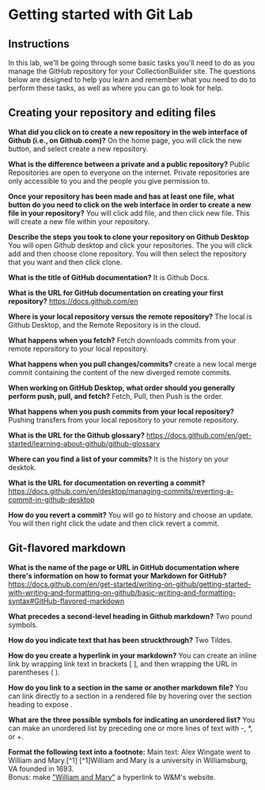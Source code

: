 # Getting started with Git Lab
## Instructions
In this lab, we'll be going through some basic tasks you'll need to do as you manage the GitHub repository for your CollectionBuilder site. The questions below are designed to help you learn and remember what you need to do to perform these tasks, as well as where you can go to look for help. 
## Creating your repository and editing files
**What did you click on to create a new repository in the web interface of Github (i.e., on Github.com)?**
On the home page, you will click the new button, and select create a new repository.  

**What is the difference between a private and a public repository?**
Public Repositories are open to everyone on the internet. Private repositories are only accessible to you and the people you give permission to.  

**Once your repository has been made and has at least one file, what button do you need to click on the web interface in order to create a new file in your repository?**
You will click add file, and then click new file. This will create a new file within your repository.  

**Describe the steps you took to clone your repository on Github Desktop**
You will open Github desktop and click your repositories. The you will click add and then choose clone repository. You will then select the repository that you want and then click clone.   

**What is the title of GitHub documentation?**
It is Github Docs.   

**What is the URL for GitHub documentation on creating your first repository?**
https://docs.github.com/en  

**Where is your local repository versus the remote repository?**
The local is Github Desktop, and the Remote Repository is in the cloud.  

**What happens when you fetch?** 
Fetch downloads commits from your remote reporsitory to your local repository.  

**What happens when you pull changes/commits?**
create a new local merge commit containing the content of the new diverged remote commits.  

**When working on GitHub Desktop, what order should you generally perform push, pull, and fetch?**
Fetch, Pull, then Push is the order. 

**What happens when you push commits from your local repository?**
Pushing transfers from your local repository to your remote repository. 

**What is the URL for the Github glossary?**
https://docs.github.com/en/get-started/learning-about-github/github-glossary  

**Where can you find a list of your commits?**
It is the history on your desktok.  

**What is the URL for documentation on reverting a commit?**
https://docs.github.com/en/desktop/managing-commits/reverting-a-commit-in-github-desktop  

**How do you revert a commit?**
You will go to history and choose an update. You will then right click the udate and then click revert a commit.  

## Git-flavored markdown
**What is the name of the page or URL in GitHub documentation where there's information on how to format your Markdown for GitHub?**
https://docs.github.com/en/get-started/writing-on-github/getting-started-with-writing-and-formatting-on-github/basic-writing-and-formatting-syntax#GitHub-flavored-markdown  

**What precedes a second-level heading in Github markdown?**
Two pound symbols.  

**How do you indicate text that has been struckthrough?**
Two Tildes.  

**How do you create a hyperlink in your markdown?**
You can create an inline link by wrapping link text in brackets [ ], and then wrapping the URL in parentheses ( ).  

**How do you link to a section in the same or another markdown file?**
You can link directly to a section in a rendered file by hovering over the section heading to expose .  

**What are the three possible symbols for indicating an unordered list?**
You can make an unordered list by preceding one or more lines of text with -, *, or +.  

**Format the following text into a footnote:**
Main text: Alex Wingate went to William and Mary.[^1]
[^1]William and Mary is a university in Williamsburg, VA founded in 1693.  
Bonus: make ["William and Mary"](https://www.wm.edu/) a hyperlink to W&M's website.
